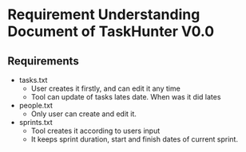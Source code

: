 # Requirement Understanding Document of TaskHunter V0.0

## Requirements

- tasks.txt
	- User creates it firstly, and can edit it any time
	- Tool can update of tasks lates date. When was it did lates
- people.txt
	- Only user can create and edit it.
- sprints.txt
	- Tool creates it according to users input
	- It keeps sprint duration, start and finish dates of current sprint.

